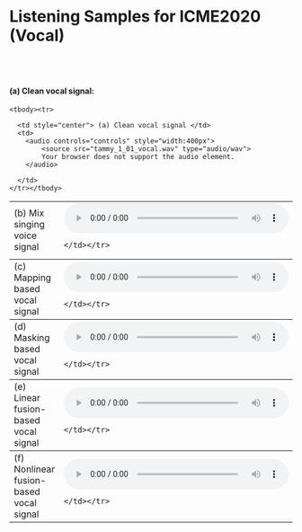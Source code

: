 <body>

<h1>Listening Samples for ICME2020 (Vocal)</h1>

<br>
<br>

<h4>(a) Clean vocal signal:</h4>


  <table style="width:100%">
	
    <tbody><tr>
   
      <td style="center"> (a) Clean vocal signal </td>
      <td>
        <audio controls="controls" style="width:400px">
			<source src="tammy_1_01_vocal.wav" type="audio/wav">
			Your browser does not support the audio element.
        </audio>

      </td>
    </tr></tbody>
    
   
  <tbody><tr>
      <td style="center"> (b) Mix singing voice signal </td>
    <td>
    	<audio controls="controls" style="width:400px">
			<source src="tammy_1_01_mix.wav" type="audio/wav">
			Your browser does not support the audio element.
	</audio>

    </td></tr>
</tbody>    
 
 
   <tbody><tr>
      <td style="center"> (c) Mapping based vocal signal </td>
    <td>
    	<audio controls="controls" style="width:400px">
			<source src="tammy_1_01_mapping.wav" type="audio/wav">
			Your browser does not support the audio element.
	</audio>

    </td></tr>
</tbody>

 
   <tbody><tr>
      <td style="center"> (d) Masking based vocal signal </td>
    <td>
    	<audio controls="controls" style="width:400px">
			<source src="tammy_1_01_masking.wav" type="audio/wav">
			Your browser does not support the audio element.
	</audio>

    </td></tr>
</tbody>
 
 
  <tbody><tr>
      <td style="center"> (e) Linear fusion-based vocal signal </td>
    <td>
    	<audio controls="controls" style="width:400px">
			<source src="tammy_1_01_average.wav" type="audio/wav">
			Your browser does not support the audio element.
	</audio>

    </td></tr>
</tbody> 
 
 
  <tbody><tr>
      <td style="center"> (f) Nonlinear fusion-based vocal signal </td>
    <td>
    	<audio controls="controls" style="width:400px">
			<source src="tammy_1_01_nonlinear.wav" type="audio/wav">
			Your browser does not support the audio element.
	</audio>

    </td></tr>
</tbody> 
    
    
  </table>




</body>
